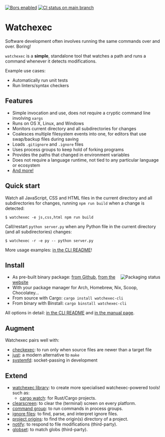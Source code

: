 [![Bors enabled](https://bors.tech/images/badge_small.svg)](https://app.bors.tech/repositories/45670)
[![CI status on main branch](https://github.com/watchexec/watchexec/actions/workflows/main.yml/badge.svg)](https://github.com/watchexec/watchexec/actions/workflows/main.yml)

# Watchexec

Software development often involves running the same commands over and over. Boring!

`watchexec` is a **simple**, standalone tool that watches a path and runs a command whenever it detects modifications.

Example use cases:

* Automatically run unit tests
* Run linters/syntax checkers


## Features

* Simple invocation and use, does not require a cryptic command line involving `xargs`
* Runs on OS X, Linux, and Windows
* Monitors current directory and all subdirectories for changes
* Coalesces multiple filesystem events into one, for editors that use swap/backup files during saving
* Loads `.gitignore` and `.ignore` files
* Uses process groups to keep hold of forking programs
* Provides the paths that changed in environment variables
* Does not require a language runtime, not tied to any particular language or ecosystem
* [And more!](./cli/#features)


## Quick start

Watch all JavaScript, CSS and HTML files in the current directory and all subdirectories for changes, running `npm run build` when a change is detected:

    $ watchexec -e js,css,html npm run build

Call/restart `python server.py` when any Python file in the current directory (and all subdirectories) changes:

    $ watchexec -r -e py -- python server.py

More usage examples: [in the CLI README](./cli/#usage-examples)!

## Install

<a href="https://repology.org/project/watchexec/versions"><img align="right" src="https://repology.org/badge/vertical-allrepos/watchexec.svg" alt="Packaging status"></a>

- As pre-built binary package: [from Github](https://github.com/watchexec/watchexec/releases/latest), [from the website](https://watchexec.github.io/downloads/)
- With your package manager for Arch, Homebrew, Nix, Scoop, Chocolatey…
- From source with Cargo: `cargo install watchexec-cli`
- From binary with Binstall: `cargo binstall watchexec-cli`

All options in detail: [in the CLI README](./cli/#installation)
and [in the manual page](./doc/watchexec.1.ronn).


## Augment

Watchexec pairs well with:

- [checkexec](https://github.com/kurtbuilds/checkexec): to run only when source files are newer than a target file
- [just](https://github.com/casey/just): a modern alternative to `make`
- [systemfd](https://github.com/mitsuhiko/systemfd): socket-passing in development

## Extend

- [watchexec library](./crates/lib/): to create more specialised watchexec-powered tools! such as:
  - [cargo watch](https://github.com/watchexec/cargo-watch): for Rust/Cargo projects.
- [clearscreen](https://github.com/watchexec/clearscreen): to clear the (terminal) screen on every platform.
- [command group](https://github.com/watchexec/command-group): to run commands in process groups.
- [ignore files](./crates/ignore-files/): to find, parse, and interpret ignore files.
- [project origins](./crates/project-origins/): to find the origin(s) directory of a project.
- [notify](https://github.com/notify-rs/notify): to respond to file modifications (third-party).
- [globset](https://crates.io/crates/globset): to match globs (third-party).
